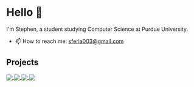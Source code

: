 # Hello 👋


I'm Stephen, a student studying Computer Science at Purdue University.
- 📫 How to reach me: sferia003@gmail.com

## Projects

<a href="https://github.com/weiyizhu/habitlink">
  <img align="center" src="https://github-readme-stats.vercel.app/api/pin/?username=weiyizhu&repo=habitlink&theme=dark"/>
</a>

<a href="https://github.com/sferia003/emmel">
  <img align="center" src="https://github-readme-stats.vercel.app/api/pin/?username=sferia003&repo=emmel&theme=dark"/>
</a>
<a href="https://github.com/sferia003/ctracr">
  <img align="center" src="https://github-readme-stats.vercel.app/api/pin/?username=sferia003&repo=ctracr&theme=dark"/>
</a>
<a href="https://github.com/rfheise/helloWrld-2020">
  <img align="center" src="https://github-readme-stats.vercel.app/api/pin/?username=rfheise&repo=helloWrld-2020&theme=dark"/>
</a>
